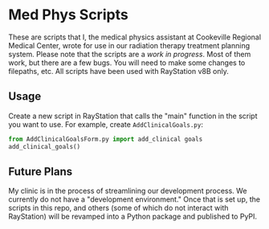 # Med Phys Scripts
These are scripts that I, the medical physics assistant at Cookeville Regional Medical Center, wrote for use in our radiation therapy treatment planning system. Please note that the scripts are a *work in progress*. Most of them work, but there are a few bugs. You will need to make some changes to filepaths, etc. All scripts have been used with RayStation v8B only. 

## Usage
Create a new script in RayStation that calls the "main" function in the script you want to use. For example, create `AddClinicalGoals.py`:
```python
from AddClinicalGoalsForm.py import add_clinical goals
add_clinical_goals()
```

## Future Plans
My clinic is in the process of streamlining our development process. We currently do not have a "development environment." Once that is set up, the scripts in this repo, and others (some of which do not interact with RayStation) will be revamped into a Python package and published to PyPI.